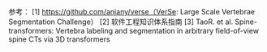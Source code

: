 参考：
[1] https://github.com/anjany/verse（VerSe: Large Scale Vertebrae Segmentation Challenge）
[2] 软件工程知识体系指南
[3] TaoR. et al.
Spine-transformers: Vertebra labeling and segmentation in arbitrary field-of-view spine CTs via 3D transformers
